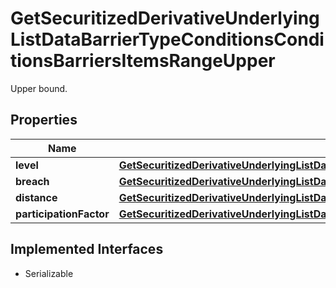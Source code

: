 

# GetSecuritizedDerivativeUnderlyingListDataBarrierTypeConditionsConditionsBarriersItemsRangeUpper

Upper bound.

## Properties

Name | Type | Description | Notes
------------ | ------------- | ------------- | -------------
**level** | [**GetSecuritizedDerivativeUnderlyingListDataBarrierTypeConditionsConditionsBarriersItemsRangeUpperLevel**](GetSecuritizedDerivativeUnderlyingListDataBarrierTypeConditionsConditionsBarriersItemsRangeUpperLevel.md) |  |  [optional]
**breach** | [**GetSecuritizedDerivativeUnderlyingListDataBarrierTypeConditionsConditionsBarriersItemsRangeUpperBreach**](GetSecuritizedDerivativeUnderlyingListDataBarrierTypeConditionsConditionsBarriersItemsRangeUpperBreach.md) |  |  [optional]
**distance** | [**GetSecuritizedDerivativeUnderlyingListDataBarrierTypeConditionsConditionsBarriersItemsRangeUpperDistance**](GetSecuritizedDerivativeUnderlyingListDataBarrierTypeConditionsConditionsBarriersItemsRangeUpperDistance.md) |  |  [optional]
**participationFactor** | [**GetSecuritizedDerivativeUnderlyingListDataBarrierTypeConditionsConditionsBarriersItemsRangeUpperParticipationFactor**](GetSecuritizedDerivativeUnderlyingListDataBarrierTypeConditionsConditionsBarriersItemsRangeUpperParticipationFactor.md) |  |  [optional]


## Implemented Interfaces

* Serializable


